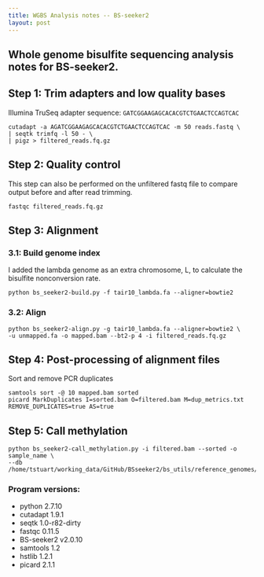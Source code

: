 ```yaml
---
title: WGBS Analysis notes -- BS-seeker2
layout: post
---
```


## Whole genome bisulfite sequencing analysis notes for BS-seeker2.

## Step 1: Trim adapters and low quality bases
Illumina TruSeq adapter sequence: `GATCGGAAGAGCACACGTCTGAACTCCAGTCAC`

```
cutadapt -a AGATCGGAAGAGCACACGTCTGAACTCCAGTCAC -m 50 reads.fastq \
| seqtk trimfq -l 50 - \
| pigz > filtered_reads.fq.gz
```

## Step 2: Quality control

This step can also be performed on the unfiltered fastq file to compare output before and after read trimming.

```
fastqc filtered_reads.fq.gz
```

## Step 3: Alignment

### 3.1: Build genome index

I added the lambda genome as an extra chromosome, L, to calculate the bisulfite nonconversion rate.

```
python bs_seeker2-build.py -f tair10_lambda.fa --aligner=bowtie2
```

### 3.2: Align

```
python bs_seeker2-align.py -g tair10_lambda.fa --aligner=bowtie2 \
-u unmapped.fa -o mapped.bam --bt2-p 4 -i filtered_reads.fq.gz
```

## Step 4: Post-processing of alignment files

Sort and remove PCR duplicates

```
samtools sort -@ 10 mapped.bam sorted
picard MarkDuplicates I=sorted.bam O=filtered.bam M=dup_metrics.txt REMOVE_DUPLICATES=true AS=true
```

## Step 5: Call methylation

```
python bs_seeker2-call_methylation.py -i filtered.bam --sorted -o sample_name \
--db /home/tstuart/working_data/GitHub/BSseeker2/bs_utils/reference_genomes/tair10_lambda.fa_bowtie2/
```

### Program versions:  

* python 2.7.10  
* cutadapt 1.9.1  
* seqtk 1.0-r82-dirty  
* fastqc 0.11.5  
* BS-seeker2 v2.0.10  
* samtools 1.2  
* hstlib 1.2.1  
* picard 2.1.1  